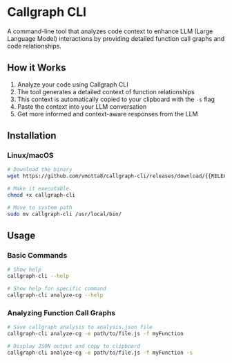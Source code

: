 # Callgraph CLI

A command-line tool that analyzes code context to enhance LLM (Large Language Model) interactions by providing detailed function call graphs and code relationships.

## How it Works

1. Analyze your code using Callgraph CLI
2. The tool generates a detailed context of function relationships
3. This context is automatically copied to your clipboard with the `-s` flag
4. Paste the context into your LLM conversation
5. Get more informed and context-aware responses from the LLM

## Installation

### Linux/macOS

```bash
# Download the binary
wget https://github.com/vmotta8/callgraph-cli/releases/download/{{RELEASE_VERSION}}/callgraph-cli

# Make it executable
chmod +x callgraph-cli

# Move to system path
sudo mv callgraph-cli /usr/local/bin/
```

## Usage

### Basic Commands
```bash
# Show help
callgraph-cli --help

# Show help for specific command
callgraph-cli analyze-cg --help
```

### Analyzing Function Call Graphs
```bash
# Save callgraph analysis to analysis.json file
callgraph-cli analyze-cg -e path/to/file.js -f myFunction

# Display JSON output and copy to clipboard
callgraph-cli analyze-cg -e path/to/file.js -f myFunction -s
```
